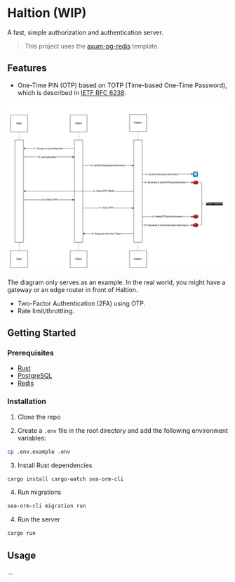 # Haltion (WIP)

A fast, simple authorization and authentication server.

> This project uses the [axum-pg-redis](https://github.com/hjuhalc/axum-pg-redis) template.

## Features

- One-Time PIN (OTP) based on TOTP (Time-based One-Time Password), which is described in [IETF RFC 6238](https://www.rfc-editor.org/rfc/rfc6238).

[![Haltion OTP](./docs/haltion-otp-flow.png)](https://www.youtube.com/watch?v=1Z1Z1Z1Z1Z1)

The diagram only serves as an example. In the real world, you might have a gateway or an edge router in front of Haltion.

- Two-Factor Authentication (2FA) using OTP.
- Rate limit/throttling.

## Getting Started

### Prerequisites

- [Rust](https://www.rust-lang.org/tools/install)
- [PostgreSQL](https://www.postgresql.org/download/)
- [Redis](https://redis.io/download)

### Installation

1. Clone the repo

2. Create a `.env` file in the root directory and add the following environment variables:

```sh
cp .env.example .env
```

3. Install Rust dependencies

```sh
cargo install cargo-watch sea-orm-cli
```

4. Run migrations

```sh
sea-orm-cli migration run
```

4. Run the server

```sh
cargo run
```

## Usage

...
